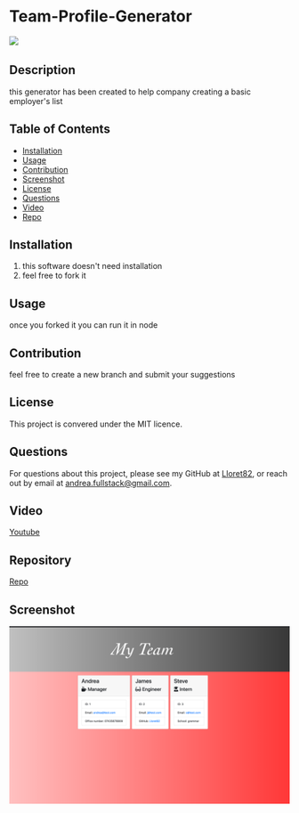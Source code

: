 # Team-Profile-Generator

![](https://img.shields.io/badge/licence-MIT-green)
## Description
this generator has been created to help company creating a basic employer's list 
## Table of Contents
* [Installation](#installation)
* [Usage](#usage)
* [Contribution](#contribution)
* [Screenshot](#screenshot)
* [License](#license)
* [Questions](#questions)
* [Video](#Video)
* [Repo](#Repository)


## Installation
1. this software doesn't need installation
2. feel free to fork it

## Usage
once you forked it you can run it in node

## Contribution
feel free to create a new branch and submit your suggestions

## License
This project is convered under the MIT licence.

## Questions
For questions about this project, please see my GitHub at [Lloret82](https://github.com/Lloret82), or reach out by email at andrea.fullstack@gmail.com.

## Video

[Youtube](https://youtu.be/I6h28-X6sfU)

## Repository

[Repo](https://github.com/Lloret82/Team-Profile-Generator)

## Screenshot

![Live page Picture](./sc.png)